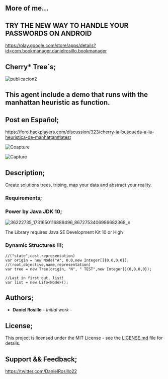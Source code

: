 ## More of me...

## TRY THE NEW WAY TO HANDLE YOUR PASSWORDS ON ANDROID
https://play.google.com/store/apps/details?id=com.bookmanager.danielrosillo.bookmanager

## Cherry* Tree´s;

![publicacion2](https://user-images.githubusercontent.com/23446483/42411673-633efda2-81c5-11e8-9584-a01dc240d8c2.jpg)

## This agent include a demo that runs with the manhattan heuristic as function.

## Post en Español;
https://foro.hackplayers.com/discussion/323/cherry-ia-busqueda-a-la-heuristica-de-manhattan#latest

![Coapture](https://user-images.githubusercontent.com/23446483/62000625-65768480-b0a1-11e9-941a-490544222492.PNG)

![Capture](https://user-images.githubusercontent.com/23446483/62000626-65768480-b0a1-11e9-8977-e740d4227795.PNG)

## Description;

Create solutions trees, triping, map your data and abstract your reality.

### Requirements;

### Power by Java JDK 10;
![36222735_1731650116889496_8672753406986682368_n](https://user-images.githubusercontent.com/23446483/41886236-26f7ba94-78c1-11e8-963a-cae5eccb6394.jpg)

The Library requires Java SE Development Kit 10 or High

### Dynamic Structures !!!;

```
//("state",cost,representation)
var origin = new Node("A", 0.0,new Integer[]{0,0,0,0});
//(root,objective,name,representation)
var tree = new Tree(origin, "N", " TEST",new Integer[]{0,0,0,0});

//Last in first out, list!
var list = new Lifo<Node>();

```

## Authors;

* **Daniel Rosillo** - *Initial work* -

## License;

This project is licensed under the MIT License - see the [LICENSE.md](LICENSE.md) file for details.

## Support && Feedback;
https://twitter.com/DanielRosillo22
